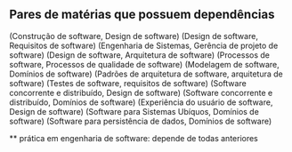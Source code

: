 ## Pares de matérias que possuem dependências

(Construção de software, Design de software)
(Design de software, Requisitos de software)
(Engenharia de Sistemas, Gerência de projeto de software)
(Design de software, Arquitetura de software)
(Processos de software, Processos de qualidade de software)
(Modelagem de software, Domínios de software)
(Padrões de arquitetura de software, arquitetura de software)
(Testes de software, requisitos de software)
(Software concorrente e distribuído, Design de software)
(Software concorrente e distribuído, Domínios de software)
(Experiência do usuário de software, Design de software)
(Software para Sistemas Ubíquos, Domínios de software)
(Software para persistência de dados, Domínios de software)

** prática em engenharia de software: depende de todas anteriores
